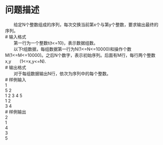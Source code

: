 <div id="pcont1" style="margin-top:20px; display:block;">

# 问题描述

<div class="pdcont">　　给定N个整数组成的序列，每次交换当前第x个与第y个整数，要求输出最终的序列。</div>
# 输入格式

<div class="pdcont">　　第一行为一个整数t(t&lt;=10)，表示数据组数。<br/>
　　以下t组数据，每组数据第一行为N(1&lt;=N&lt;=10000)和操作个数M(1&lt;=M&lt;=10000)。之后N个数字，表示初始序列。后面有M行，每行两个整数x,y　　(1&lt;=x,y&lt;=N).</div>
# 输出格式

<div class="pdcont">　　对于每组数据输出N行，依次为序列中的每个整数。</div>
# 样例输入

<div class="pddata">1<br/>
5 2<br/>
1 2 3 4 5<br/>
1 2<br/>
3 4</div>
# 样例输出

<div class="pddata">2<br/>
1<br/>
4<br/>
3<br/>
5</div>

</div>